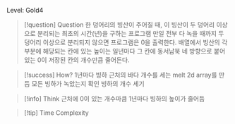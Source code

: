 Level: Gold4

> [!question] Question
> 한 덩어리의 빙산이 주어질 때, 이 빙산이 두 덩어리 이상으로 분리되는 최초의 시간(년)을 구하는 프로그램
> 만일 전부 다 녹을 때까지 두 덩어리 이상으로 분리되지 않으면 프로그램은 0을 출력한다.
> 배열에서 빙산의 각 부분에 해당되는 칸에 있는 높이는 일년마다 그 칸에 동서남북 네 방향으로 붙어있는 0이 저장된 칸의 개수만큼 줄어든다.

> [!success] How?
> 1년마다 빙하 근처의 바다 개수를 세는 melt 2d array를 만듬
> 모든 빙하가 녹았는지 확인
> 빙하의 개수 세기

> [!info] Think
> 근처에 0이 있는 개수마큼 1년마다 빙하의 높이가 줄어듬

> [!tip] Time Complexity
